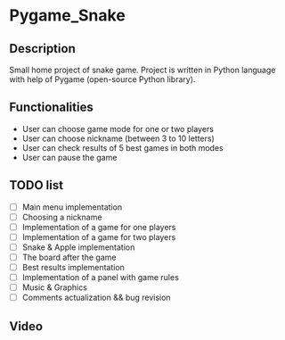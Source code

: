 # Pygame_Snake

## Description
Small home project of snake game. Project is written in Python language with help of Pygame (open-source Python library).

## Functionalities
- User can choose game mode for one or two players
- User can choose nickname (between 3 to 10 letters)
- User can check results of 5 best games in both modes
- User can pause the game

## TODO list
- [ ] Main menu implementation
- [ ] Choosing a nickname
- [ ] Implementation of a game for one players
- [ ] Implementation of a game for two players
- [ ] Snake & Apple implementation
- [ ] The board after the game
- [ ] Best results implementation
- [ ] Implementation of a panel with game rules
- [ ] Music & Graphics
- [ ] Comments actualization && bug revision

## Video
<here will be video>